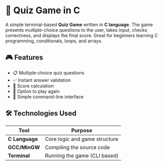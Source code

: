 # 🧠 Quiz Game in C

A simple terminal-based **Quiz Game** written in **C language**. The game presents multiple-choice questions to the user, takes input, checks correctness, and displays the final score. Great for beginners learning C programming, conditionals, loops, and arrays.

## 🎮 Features

- 📋 Multiple-choice quiz questions
- ✅ Instant answer validation
- 🧮 Score calculation
- 🔁 Option to play again
- 🎯 Simple command-line interface

## 🛠️ Technologies Used

| Tool         | Purpose                        |
|--------------|--------------------------------|
| **C Language** | Core logic and game structure  |
| **GCC/MinGW** | Compiling the source code      |
| **Terminal** | Running the game (CLI based)   |



